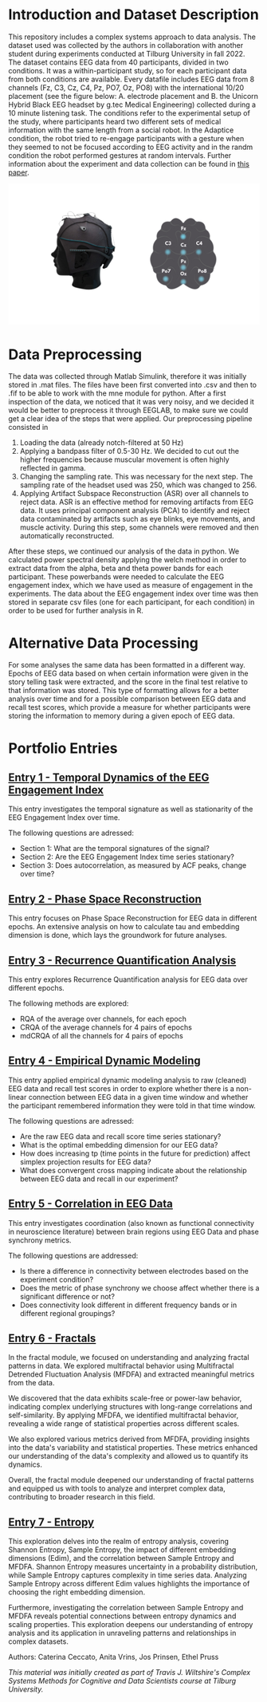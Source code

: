 # Introduction and Dataset Description
This repository includes a complex systems approach to data analysis. 
The dataset used was collected by the authors in collaboration with another student during experiments conducted at Tilburg University in fall 2022.
The dataset contains EEG data from 40 participants, divided in two conditions. It was a within-participant study, so for each participant data from both conditions are available. Every datafile includes EEG data from 8 channels (Fz, C3, Cz, C4, Pz, PO7, Oz, PO8) with the international 10/20 placement (see the figure below: A. electrode placement and B. the Unicorn Hybrid Black EEG headset by g.tec Medical Engineering) collected during a 10 minute listening task. The conditions refer to the experimental setup of the study, where participants heard two different sets of medical information with the same length from a social robot. In the Adaptice condition, the robot tried to re-engage participants with a gesture when they seemed to not be focused according to EEG activity and in the randm condition the robot performed gestures at random intervals. Further information about the experiment and data collection can be found in [this paper](https://dl.acm.org/doi/abs/10.1145/3568294.3580110).

![alt text](EEG.png "EEG Setup")

# Data Preprocessing
The data was collected through Matlab Simulink, therefore it was initially stored in .mat files. The files have been first converted into .csv and then to .fif to be able to work with the mne module for python. After a first inspection of the data, we noticed that it was very noisy, and we decided it would be better to preprocess it through EEGLAB, to make sure we could get a clear idea of the steps that were applied. 
Our preprocessing pipeline consisted in
1) Loading the data (already notch-filtered at 50 Hz)
2) Applying a bandpass filter of 0.5-30 Hz. We decided to cut out the higher frequencies because muscular movement is often highly reflected in gamma.
3) Changing the sampling rate. This was necessary for the next step. The sampling rate of the headset used was 250, which was changed to 256.
4) Applying Artifact Subspace Reconstruction (ASR) over all channels to reject data. ASR is an effective method for removing artifacts from EEG data. It uses principal component analysis (PCA) to identify and reject data contaminated by artifacts such as eye blinks, eye movements, and muscle activity. During this step, some channels were removed and then automatically reconstructed.

After these steps, we continued our analysis of the data in python. We calculated power spectral density applying the welch method in order to extract data from the alpha, beta and theta power bands for each participant. These powerbands were needed to calculate the EEG engagement index, which we have used as measure of engagement in the experiments. The data about the EEG engagement index over time was then stored in separate csv files (one for each participant, for each condition) in order to be used for further analysis in R. 

# Alternative Data Processing
For some analyses the same data has been formatted in a different way. Epochs of EEG data based on when certain information were given in the story telling task were extracted, and the score in the final test relative to that information was stored. This type of formatting allows for a better analysis over time and for a possible comparison between EEG data and recall test scores, which provide a measure for whether participants were storing the information to memory during a given epoch of EEG data.

# Portfolio Entries

## [Entry 1 - Temporal Dynamics of the EEG Engagement Index ](Portfolio%20Entries%20(pdf)/Temporal%20Dynamics.pdf)
This entry investigates the temporal signature as well as stationarity of the EEG Engagement Index over time.

The following questions are adressed: 

- Section 1: What are the temporal signatures of the signal?
- Section 2: Are the EEG Engagement Index time series stationary?
- Section 3: Does autocorrelation, as measured by ACF peaks, change over time?

## [Entry 2 - Phase Space Reconstruction](Portfolio%20Entries%20(pdf)/PhaseSpaceReconstruction.pdf)
This entry focuses on Phase Space Reconstruction for EEG data in different epochs.
An extensive analysis on how to calculate tau and embedding dimension is done, which lays the groundwork for future analyses.

## [Entry 3 - Recurrence Quantification Analysis](Portfolio%20Entries%20(pdf)/RecurrenceQuantificationAnalysis.pdf)
This entry explores Recurrence Quantification analysis for EEG data over different epochs.

The following methods are explored:
- RQA of the average over channels, for each epoch
- CRQA of the average channels for 4 pairs of epochs
- mdCRQA of all the channels for 4 pairs of epochs

## [Entry 4 - Empirical Dynamic Modeling](Portfolio%20Entries%20(pdf)/Empirical_Dynamic_Modeling.pdf)
This entry applied empirical dynamic modeling analysis to raw (cleaned) EEG data and recall test scores in order to explore whether there is a non-linear connection between EEG data in a given time window and whether the participant remembered information they were told in that time window.

The following questions are adressed: 

- Are the raw EEG data and recall score time series stationary? 
- What is the optimal embedding dimension for our EEG data?
- How does increasing tp (time points in the future for prediction) affect simplex projection results for EEG data?
- What does convergent cross mapping indicate about the relationship between EEG data and recall in our experiment? 

## [Entry 5 - Correlation in EEG Data](Portfolio%20Entries%20(code)/Correlation_in_EEG_Data.ipynb)
This entry investigates coordination (also known as functional connectivity in neuroscience literature) between brain regions using EEG Data and phase synchrony metrics. 

The following questions are addressed:

- Is there a difference in connectivity between electrodes based on the experiment condition?
- Does the metric of phase synchrony we choose affect whether there is a significant difference or not?
- Does connectivity look different in different frequency bands or in different regional groupings?

## [Entry 6 - Fractals](Portfolio%20Entries%20(pdf)/Fractals.pdf)
In the fractal module, we focused on understanding and analyzing fractal patterns in data. We explored multifractal behavior using Multifractal Detrended Fluctuation Analysis (MFDFA) and extracted meaningful metrics from the data.

We discovered that the data exhibits scale-free or power-law behavior, indicating complex underlying structures with long-range correlations and self-similarity. By applying MFDFA, we identified multifractal behavior, revealing a wide range of statistical properties across different scales.

We also explored various metrics derived from MFDFA, providing insights into the data's variability and statistical properties. These metrics enhanced our understanding of the data's complexity and allowed us to quantify its dynamics.

Overall, the fractal module deepened our understanding of fractal patterns and equipped us with tools to analyze and interpret complex data, contributing to broader research in this field.

## [Entry 7 - Entropy](Portfolio%20Entries%20(pdf)/FromDisorderToInsightHarnessingEntropy.pdf)
This exploration delves into the realm of entropy analysis, covering Shannon Entropy, Sample Entropy, the impact of different embedding dimensions (Edim), and the correlation between Sample Entropy and MFDFA. Shannon Entropy measures uncertainty in a probability distribution, while Sample Entropy captures complexity in time series data. Analyzing Sample Entropy across different Edim values highlights the importance of choosing the right embedding dimension. 

Furthermore, investigating the correlation between Sample Entropy and MFDFA reveals potential connections between entropy dynamics and scaling properties. This exploration deepens our understanding of entropy analysis and its application in unraveling patterns and relationships in complex datasets.

Authors: Caterina Ceccato, Anita Vrins, Jos Prinsen, Ethel Pruss

_This material was initially created as part of Travis J. Wiltshire's Complex Systems Methods for Cognitive and Data Scientists course at Tilburg University._






